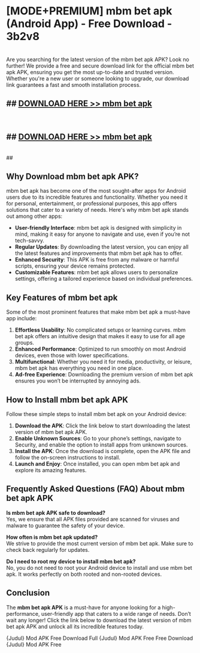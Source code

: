 # [MODE+PREMIUM] mbm bet apk (Android App) - Free Download - 3b2v8 <br>
<br>
Are you searching for the latest version of the mbm bet apk APK? Look no further! We provide a free and secure download link for the official mbm bet apk APK, ensuring you get the most up-to-date and trusted version. Whether you're a new user or someone looking to upgrade, our download link guarantees a fast and smooth installation process.


## ##  [DOWNLOAD HERE >> mbm bet apk](http://freeplayer.one?title=mbm_bet_apk&ref=git)
  <br>

##  ## [DOWNLOAD HERE >> mbm bet apk](http://freeplayer.one?title=mbm_bet_apk&ref=git)
  <br>
  ##



## Why Download mbm bet apk APK?

mbm bet apk has become one of the most sought-after apps for Android users due to its incredible features and functionality. Whether you need it for personal, entertainment, or professional purposes, this app offers solutions that cater to a variety of needs. Here's why mbm bet apk stands out among other apps:

- **User-friendly Interface**: mbm bet apk is designed with simplicity in mind, making it easy for anyone to navigate and use, even if you’re not tech-savvy.
- **Regular Updates**: By downloading the latest version, you can enjoy all the latest features and improvements that mbm bet apk has to offer.
- **Enhanced Security**: This APK is free from any malware or harmful scripts, ensuring your device remains protected.
- **Customizable Features**: mbm bet apk allows users to personalize settings, offering a tailored experience based on individual preferences.

## Key Features of mbm bet apk

Some of the most prominent features that make mbm bet apk a must-have app include:

1. **Effortless Usability**: No complicated setups or learning curves. mbm bet apk offers an intuitive design that makes it easy to use for all age groups.
2. **Enhanced Performance**: Optimized to run smoothly on most Android devices, even those with lower specifications.
3. **Multifunctional**: Whether you need it for media, productivity, or leisure, mbm bet apk has everything you need in one place.
4. **Ad-free Experience**: Downloading the premium version of mbm bet apk ensures you won’t be interrupted by annoying ads.

## How to Install mbm bet apk APK

Follow these simple steps to install mbm bet apk on your Android device:

1. **Download the APK**: Click the link below to start downloading the latest version of mbm bet apk APK.
2. **Enable Unknown Sources**: Go to your phone’s settings, navigate to Security, and enable the option to install apps from unknown sources.
3. **Install the APK**: Once the download is complete, open the APK file and follow the on-screen instructions to install.
4. **Launch and Enjoy**: Once installed, you can open mbm bet apk and explore its amazing features.

## Frequently Asked Questions (FAQ) About mbm bet apk APK

**Is mbm bet apk APK safe to download?**  
Yes, we ensure that all APK files provided are scanned for viruses and malware to guarantee the safety of your device.

**How often is mbm bet apk updated?**  
We strive to provide the most current version of mbm bet apk. Make sure to check back regularly for updates.

**Do I need to root my device to install mbm bet apk?**  
No, you do not need to root your Android device to install and use mbm bet apk. It works perfectly on both rooted and non-rooted devices.

## Conclusion

The **mbm bet apk APK** is a must-have for anyone looking for a high-performance, user-friendly app that caters to a wide range of needs. Don’t wait any longer! Click the link below to download the latest version of mbm bet apk APK and unlock all its incredible features today.

{Judul} Mod APK Free
Download Full {Judul} Mod APK Free
Free Download {Judul} Mod APK Free

